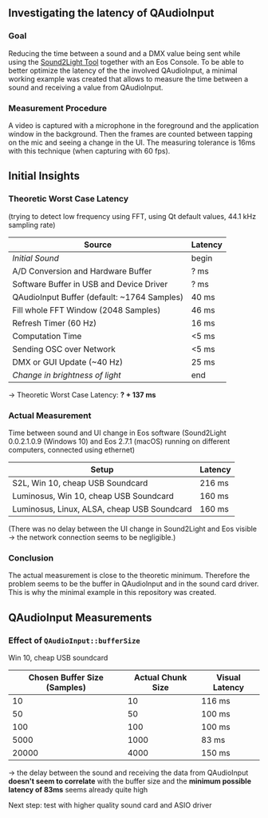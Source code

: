## Investigating the latency of QAudioInput

### Goal

Reducing the time between a sound and a DMX value being sent while using the [Sound2Light Tool](https://github.com/ETCLabs/Sound2Light) together with an Eos Console.
To be able to better optimize the latency of the the involved QAudioInput, a minimal working example was created that allows to measure the time between a sound and receiving a value from QAudioInput.

### Measurement Procedure

A video is captured with a microphone in the foreground and the application window in the background. Then the frames are counted between tapping on the mic and seeing a change in the UI. The 	measuring tolerance is 16ms with this technique (when capturing with 60 fps).

## Initial Insights

### Theoretic Worst Case Latency

(trying to detect low frequency using FFT, using Qt default values, 44.1 kHz sampling rate)

| Source | Latency |
| --- | --- |
| *Initial Sound* | begin |
| A/D Conversion and Hardware Buffer | ? ms |
| Software Buffer in USB and Device Driver | ? ms |
| QAudioInput Buffer (default: ~1764 Samples) | 40 ms |
| Fill whole FFT Window (2048 Samples) | 46 ms |
| Refresh Timer (60 Hz) | 16 ms |
| Computation Time | <5 ms |
| Sending OSC over Network | <5 ms |
| DMX or GUI Update (~40 Hz) | 25 ms |
| *Change in brightness of light* | end |

-> Theoretic Worst Case Latency: **? + 137 ms**

### Actual Measurement

Time between sound and UI change in Eos software (Sound2Light 0.0.2.1.0.9 (Windows 10) and Eos 2.7.1 (macOS) running on different computers, connected using ethernet)

| Setup | Latency |
| --- | --- |
| S2L, Win 10, cheap USB Soundcard | 216 ms |
| Luminosus, Win 10, cheap USB Soundcard | 160 ms |
| Luminosus, Linux, ALSA, cheap USB Soundcard | 160 ms |

(There was no delay between the UI change in Sound2Light and Eos visible -> the network connection seems to be negligible.)

### Conclusion

The actual measurement is close to the theoretic minimum. Therefore the problem seems to be the buffer in QAudioInput and in the sound card driver. This is why the minimal example in this repository was created.

## QAudioInput Measurements

### Effect of `QAudioInput::bufferSize`

Win 10, cheap USB soundcard

| Chosen Buffer Size (Samples) | Actual Chunk Size | Visual Latency |
| --- | --- | --- |
| 10 | 10 | 116 ms |
| 50 | 50 | 100 ms |
| 100 | 100 | 100 ms |
| 5000 | 1000 | 83 ms |
| 20000 | 4000 | 150 ms |

-> the delay between the sound and receiving the data from QAudioInput **doesn't seem to correlate** with the buffer size and the **minimum possible latency of 83ms** seems already quite high

Next step: test with higher quality sound card and ASIO driver
